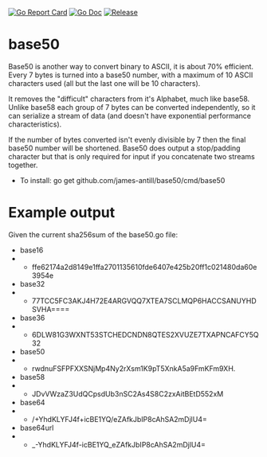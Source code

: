 [![Go Report Card](https://goreportcard.com/badge/github.com/james-antill/base50?style=flat-square)](https://goreportcard.com/report/github.com/james-antill/base50)
[![Go Doc](https://img.shields.io/badge/godoc-reference-blue.svg?style=flat-square)](http://godoc.org/github.com/james-antill/base50)
[![Release](https://img.shields.io/github/release/james-antill/base50.svg?style=flat-square)](https://github.com/james-antill/base50/releases/latest)

base50
======

Base50 is another way to convert binary to ASCII, it is about 70% efficient.
Every 7 bytes is turned into a base50 number, with a maximum of 10 ASCII
characters used (all but the last one will be 10 characters).

It removes the "difficult" characters from it's Alphabet,
much like base58. Unlike base58 each group of 7 bytes can be converted
independently, so it can serialize a stream of data (and doesn't have
exponential performance characteristics).

If the number of bytes converted isn't evenly divisible by 7 then the final
base50 number will be shortened. Base50 does output a stop/padding character but
that is only required for input if you concatenate two streams together.

  * To install: go get github.com/james-antill/base50/cmd/base50

Example output
==============

Given the current sha256sum of the base50.go file:

  * base16
  * * ffe62174a2d8149e1ffa2701135610fde6407e425b20ff1c021480da60e3954e
  * base32
  * * 77TCC5FC3AKJ4H72E4ARGVQQ7XTEA7SCLMQP6HACCSANUYHDSVHA====
  * base36
  * * 6DLW81G3WXNT53STCHEDCNDN8QTES2XVUZE7TXAPNCAFCY5Q32
  * base50
  * * rwdnuFSFPFXXSNjMp4Ny2rXsm1K9pT5XnkA5a9FmKFm9XH.
  * base58
  * * JDvVWzaZ3UdQCpsdUb3nSC2As4S8C2zxAitBEtD552xM
  * base64
  * * /+YhdKLYFJ4f+icBE1YQ/eZAfkJbIP8cAhSA2mDjlU4=
  * base64url
  * * _-YhdKLYFJ4f-icBE1YQ_eZAfkJbIP8cAhSA2mDjlU4=

